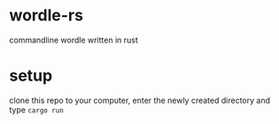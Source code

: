 # wordle-rs
commandline wordle written in rust
# setup
clone this repo to your computer, enter the newly created directory and type `cargo run`
